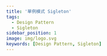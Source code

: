 ```yaml
---
title: '單例模式 Sigleton'
tags:
  - Design Pattern
  - Sigleton
sidebar_position: 1
image: img/logo.svg
keywords: [Design Pattern, Sigleton]
---
```

